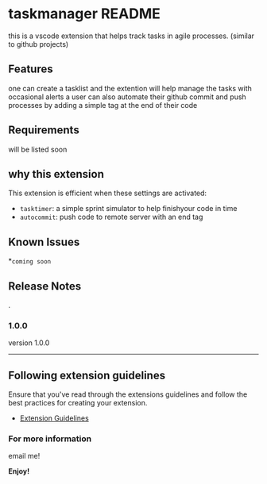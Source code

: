 # taskmanager README
this is a vscode extension that helps track tasks in agile processes. (similar to github projects)
  
## Features
one can create a tasklist and the extention will help manage the tasks with occasional alerts
a user can also automate their github commit and push processes by adding a simple <end task> tag at the end of their code


## Requirements
will be listed soon
## why this extension


This extension is efficient when these settings are activated:

* `tasktimer`: a simple sprint simulator to help finishyour code in time
* `autocommit`: push code to remote server with an end tag

## Known Issues

*`coming soon`

## Release Notes
.

### 1.0.0

version 1.0.0


-----------------------------------------------------------------------------------------------------------
## Following extension guidelines

Ensure that you've read through the extensions guidelines and follow the best practices for creating your extension.

* [Extension Guidelines](https://code.visualstudio.com/api/references/extension-guidelines)


### For more information

email me!


**Enjoy!**
